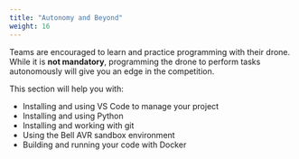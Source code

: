 ```yaml
---
title: "Autonomy and Beyond"
weight: 16
---
```


Teams are encouraged to learn and practice programming with their drone. While it is
**not mandatory**, programming the drone to perform tasks autonomously will give you an
edge in the competition.

This section will help you with:

- Installing and using VS Code to manage your project
- Installing and using Python
- Installing and working with git
- Using the Bell AVR sandbox environment
- Building and running your code with Docker
